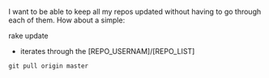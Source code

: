 I want to be able to keep all my repos updated without having to go through each of them. How about a simple:

rake update

- iterates through the 
[REPO_USERNAM]/[REPO_LIST]

`git pull origin master`


